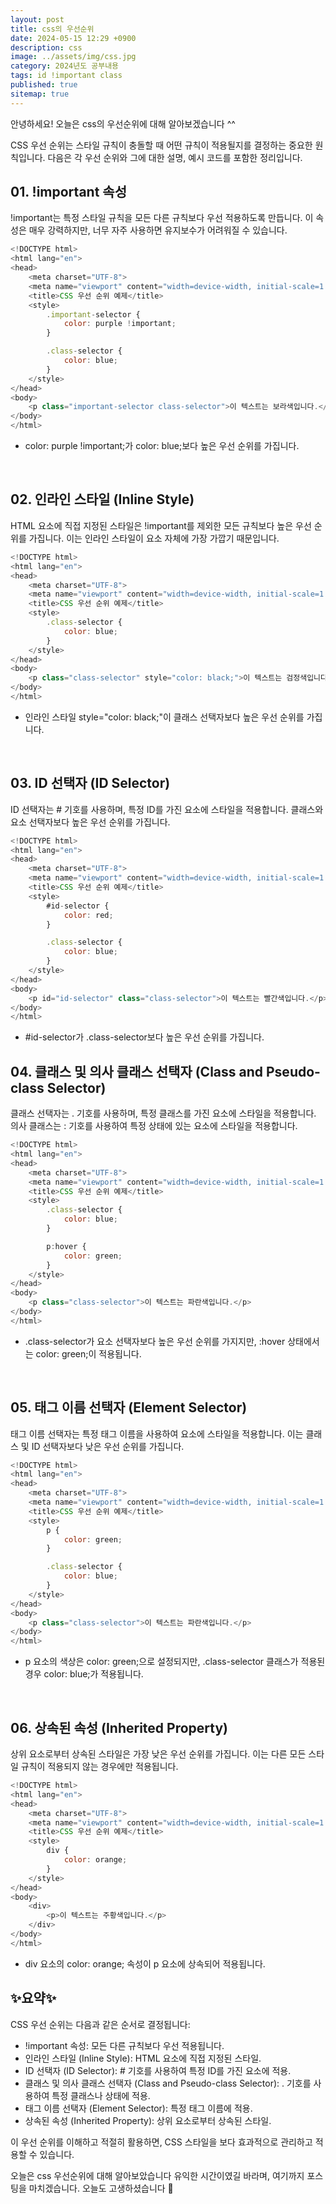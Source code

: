 ```yaml
---
layout: post
title: css의 우선순위
date: 2024-05-15 12:29 +0900
description: css
image: ../assets/img/css.jpg
category: 2024년도 공부내용
tags: id !important class
published: true
sitemap: true
---
```


안녕하세요!
오늘은 css의 우선순위에 대해 알아보겠습니다 ^^

CSS 우선 순위는 스타일 규칙이 충돌할 때 어떤 규칙이 적용될지를 결정하는 중요한 원칙입니다.
다음은 각 우선 순위와 그에 대한 설명, 예시 코드를 포함한 정리입니다.

## 01. !important 속성

!important는 특정 스타일 규칙을 모든 다른 규칙보다 우선 적용하도록 만듭니다.
이 속성은 매우 강력하지만, 너무 자주 사용하면 유지보수가 어려워질 수 있습니다.

```javascript
<!DOCTYPE html>
<html lang="en">
<head>
    <meta charset="UTF-8">
    <meta name="viewport" content="width=device-width, initial-scale=1.0">
    <title>CSS 우선 순위 예제</title>
    <style>
        .important-selector {
            color: purple !important;
        }

        .class-selector {
            color: blue;
        }
    </style>
</head>
<body>
    <p class="important-selector class-selector">이 텍스트는 보라색입니다.</p>
</body>
</html>
```

- color: purple !important;가 color: blue;보다 높은 우선 순위를 가집니다.

<br />

## 02. 인라인 스타일 (Inline Style)

HTML 요소에 직접 지정된 스타일은 !important를 제외한 모든 규칙보다 높은 우선 순위를 가집니다.
이는 인라인 스타일이 요소 자체에 가장 가깝기 때문입니다.

```javascript
<!DOCTYPE html>
<html lang="en">
<head>
    <meta charset="UTF-8">
    <meta name="viewport" content="width=device-width, initial-scale=1.0">
    <title>CSS 우선 순위 예제</title>
    <style>
        .class-selector {
            color: blue;
        }
    </style>
</head>
<body>
    <p class="class-selector" style="color: black;">이 텍스트는 검정색입니다.</p>
</body>
</html>
```

- 인라인 스타일 style="color: black;"이 클래스 선택자보다 높은 우선 순위를 가집니다.

<br />

## 03. ID 선택자 (ID Selector)

ID 선택자는 # 기호를 사용하며, 특정 ID를 가진 요소에 스타일을 적용합니다.
클래스와 요소 선택자보다 높은 우선 순위를 가집니다.

```javascript
<!DOCTYPE html>
<html lang="en">
<head>
    <meta charset="UTF-8">
    <meta name="viewport" content="width=device-width, initial-scale=1.0">
    <title>CSS 우선 순위 예제</title>
    <style>
        #id-selector {
            color: red;
        }

        .class-selector {
            color: blue;
        }
    </style>
</head>
<body>
    <p id="id-selector" class="class-selector">이 텍스트는 빨간색입니다.</p>
</body>
</html>
```

- #id-selector가 .class-selector보다 높은 우선 순위를 가집니다.

## 04. 클래스 및 의사 클래스 선택자 (Class and Pseudo-class Selector)

클래스 선택자는 . 기호를 사용하며, 특정 클래스를 가진 요소에 스타일을 적용합니다.
의사 클래스는 : 기호를 사용하여 특정 상태에 있는 요소에 스타일을 적용합니다.

```javascript
<!DOCTYPE html>
<html lang="en">
<head>
    <meta charset="UTF-8">
    <meta name="viewport" content="width=device-width, initial-scale=1.0">
    <title>CSS 우선 순위 예제</title>
    <style>
        .class-selector {
            color: blue;
        }

        p:hover {
            color: green;
        }
    </style>
</head>
<body>
    <p class="class-selector">이 텍스트는 파란색입니다.</p>
</body>
</html>
```

- .class-selector가 요소 선택자보다 높은 우선 순위를 가지지만, :hover 상태에서는 color: green;이 적용됩니다.

<br />

## 05. 태그 이름 선택자 (Element Selector)

태그 이름 선택자는 특정 태그 이름을 사용하여 요소에 스타일을 적용합니다.
이는 클래스 및 ID 선택자보다 낮은 우선 순위를 가집니다.

```javascript
<!DOCTYPE html>
<html lang="en">
<head>
    <meta charset="UTF-8">
    <meta name="viewport" content="width=device-width, initial-scale=1.0">
    <title>CSS 우선 순위 예제</title>
    <style>
        p {
            color: green;
        }

        .class-selector {
            color: blue;
        }
    </style>
</head>
<body>
    <p class="class-selector">이 텍스트는 파란색입니다.</p>
</body>
</html>
```

- p 요소의 색상은 color: green;으로 설정되지만, .class-selector 클래스가 적용된 경우 color: blue;가 적용됩니다.

<br />

## 06. 상속된 속성 (Inherited Property)

상위 요소로부터 상속된 스타일은 가장 낮은 우선 순위를 가집니다.
이는 다른 모든 스타일 규칙이 적용되지 않는 경우에만 적용됩니다.

```javascript
<!DOCTYPE html>
<html lang="en">
<head>
    <meta charset="UTF-8">
    <meta name="viewport" content="width=device-width, initial-scale=1.0">
    <title>CSS 우선 순위 예제</title>
    <style>
        div {
            color: orange;
        }
    </style>
</head>
<body>
    <div>
        <p>이 텍스트는 주황색입니다.</p>
    </div>
</body>
</html>
```

- div 요소의 color: orange; 속성이 p 요소에 상속되어 적용됩니다.

## ✨요약✨

CSS 우선 순위는 다음과 같은 순서로 결정됩니다:

- !important 속성: 모든 다른 규칙보다 우선 적용됩니다.
- 인라인 스타일 (Inline Style): HTML 요소에 직접 지정된 스타일.
- ID 선택자 (ID Selector): # 기호를 사용하여 특정 ID를 가진 요소에 적용.
- 클래스 및 의사 클래스 선택자 (Class and Pseudo-class Selector): . 기호를 사용하여 특정 클래스나 상태에 적용.
- 태그 이름 선택자 (Element Selector): 특정 태그 이름에 적용.
- 상속된 속성 (Inherited Property): 상위 요소로부터 상속된 스타일.

이 우선 순위를 이해하고 적절히 활용하면, CSS 스타일을 보다 효과적으로 관리하고 적용할 수 있습니다.

오늘은 css 우선순위에 대해 알아보았습니다
유익한 시간이였길 바라며,
여기까지 포스팅을 마치겠습니다.
오늘도 고생하셨습니다 🍞
